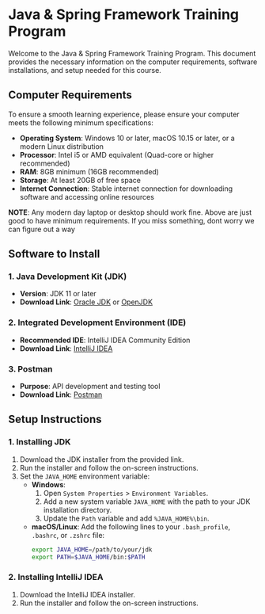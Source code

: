 # Java & Spring Framework Training Program

Welcome to the Java & Spring Framework Training Program. This document provides the necessary information on the computer requirements, software installations, and setup needed for this course.

## Computer Requirements

To ensure a smooth learning experience, please ensure your computer meets the following minimum specifications:

- **Operating System**: Windows 10 or later, macOS 10.15 or later, or a modern Linux distribution
- **Processor**: Intel i5 or AMD equivalent (Quad-core or higher recommended)
- **RAM**: 8GB minimum (16GB recommended)
- **Storage**: At least 20GB of free space
- **Internet Connection**: Stable internet connection for downloading software and accessing online resources

 **NOTE**: Any modern day laptop or desktop should work fine. Above are just good to have minimum requirements. If you miss something, dont worry we can figure out a way

## Software to Install

### 1. Java Development Kit (JDK)

- **Version**: JDK 11 or later
- **Download Link**: [Oracle JDK](https://www.oracle.com/java/technologies/javase-jdk11-downloads.html) or [OpenJDK](https://openjdk.java.net/install/)

### 2. Integrated Development Environment (IDE)

- **Recommended IDE**: IntelliJ IDEA Community Edition
- **Download Link**: [IntelliJ IDEA](https://www.jetbrains.com/idea/download/)

### 3. Postman

- **Purpose**: API development and testing tool
- **Download Link**: [Postman](https://www.postman.com/downloads/)

## Setup Instructions

### 1. Installing JDK

1. Download the JDK installer from the provided link.
2. Run the installer and follow the on-screen instructions.
3. Set the `JAVA_HOME` environment variable:
   - **Windows**: 
     1. Open `System Properties` > `Environment Variables`.
     2. Add a new system variable `JAVA_HOME` with the path to your JDK installation directory.
     3. Update the `Path` variable and add `%JAVA_HOME%\bin`.
   - **macOS/Linux**: Add the following lines to your `.bash_profile`, `.bashrc`, or `.zshrc` file:
     ```sh
     export JAVA_HOME=/path/to/your/jdk
     export PATH=$JAVA_HOME/bin:$PATH
     ```

### 2. Installing IntelliJ IDEA

1. Download the IntelliJ IDEA installer.
2. Run the installer and follow the on-screen instructions.
